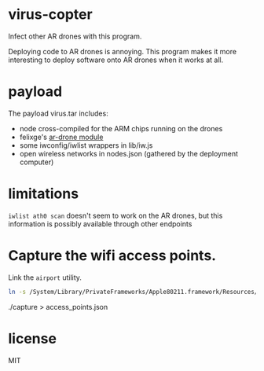 # virus-copter

Infect other AR drones with this program.

Deploying code to AR drones is annoying. This program makes it more interesting
to deploy software onto AR drones when it works at all.

# payload

The payload virus.tar includes:

* node cross-compiled for the ARM chips running on the drones
* felixge's [ar-drone module](http://npmjs.org/package/ar-drone)
* some iwconfig/iwlist wrappers in lib/iw.js
* open wireless networks in nodes.json (gathered by the deployment computer)

# limitations

`iwlist ath0 scan` doesn't seem to work on the AR drones, but this information
is possibly available through other endpoints

# Capture the wifi access points.

Link the `airport` utility.

```bash
ln -s /System/Library/PrivateFrameworks/Apple80211.framework/Resources/airport /usr/local/bin/airport
```

./capture > access_points.json

# license

MIT
